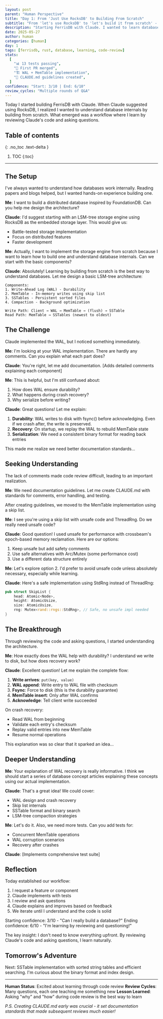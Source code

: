 ```yaml
---
layout: post
parent: "Human Perspective"
title: "Day 1: From 'Just Use RocksDB' to Building From Scratch"
subtitle: "From 'let's use RocksDB' to 'let's build it from scratch' - establishing our workflow"
description: "Starting FerrisDB with Claude. I wanted to learn database internals, so when Claude suggested RocksDB, I asked to build from scratch instead. Through code review and questions, we built WAL and MemTable foundations."
date: 2025-05-27
author: human
categories: [human]
day: 1
tags: [ferrisdb, rust, database, learning, code-review]
stats:
  [
    "📊 13 tests passing",
    "📄 First PR merged",
    "🏗️ WAL + MemTable implementation",
    "📝 CLAUDE.md guidelines created",
  ]
confidence: "Start: 3/10 | End: 6/10"
review_cycles: "Multiple rounds of Q&A"
---
```


Today I started building FerrisDB with Claude. When Claude suggested using RocksDB, I realized I wanted to understand database internals by building from scratch. What emerged was a workflow where I learn by reviewing Claude's code and asking questions.

<!--more-->

## Table of contents

{: .no_toc .text-delta }

<!-- prettier-ignore-start -->

1. TOC
{:toc}
<!-- prettier-ignore-end -->

---

<!-- Before publishing: Verify technical details against codebase! -->

## The Setup

I've always wanted to understand how databases work internally. Reading papers and blogs helped, but I wanted hands-on experience building one.

**Me**: I want to build a distributed database inspired by FoundationDB. Can you help me design the architecture?

**Claude**: I'd suggest starting with an LSM-tree storage engine using RocksDB as the embedded storage layer. This would give us:

- Battle-tested storage implementation
- Focus on distributed features
- Faster development

**Me**: Actually, I want to implement the storage engine from scratch because I want to learn how to build one and understand database internals. Can we start with the basic components?

**Claude**: Absolutely! Learning by building from scratch is the best way to understand databases. Let me design a basic LSM-tree architecture:

```
Components:
1. Write-Ahead Log (WAL) - Durability
2. MemTable - In-memory writes using skip list
3. SSTables - Persistent sorted files
4. Compaction - Background optimization

Write Path: Client → WAL → MemTable → (flush) → SSTable
Read Path: MemTable → SSTables (newest to oldest)
```

## The Challenge

Claude implemented the WAL, but I noticed something immediately.

**Me**: I'm looking at your WAL implementation. There are hardly any comments. Can you explain what each part does?

**Claude**: You're right, let me add documentation. [Adds detailed comments explaining each component]

**Me**: This is helpful, but I'm still confused about:

1. How does WAL ensure durability?
2. What happens during crash recovery?
3. Why serialize before writing?

**Claude**: Great questions! Let me explain:

1. **Durability**: WAL writes to disk with fsync() before acknowledging. Even if we crash after, the write is preserved.
2. **Recovery**: On startup, we replay the WAL to rebuild MemTable state
3. **Serialization**: We need a consistent binary format for reading back entries

This made me realize we need better documentation standards...

## Seeking Understanding

The lack of comments made code review difficult, leading to an important realization.

**Me**: We need documentation guidelines. Let me create CLAUDE.md with standards for comments, error handling, and testing.

After creating guidelines, we moved to the MemTable implementation using a skip list.

**Me**: I see you're using a skip list with unsafe code and ThreadRng. Do we really need unsafe code?

**Claude**: Good question! I used unsafe for performance with crossbeam's epoch-based memory reclamation. Here are our options:

1. Keep unsafe but add safety comments
2. Use safe alternatives with Arc/Mutex (some performance cost)
3. Use a different data structure entirely

**Me**: Let's explore option 2. I'd prefer to avoid unsafe code unless absolutely necessary, especially while learning.

**Claude**: Here's a safe implementation using StdRng instead of ThreadRng:

```rust
pub struct SkipList {
    head: Atomic<Node>,
    height: AtomicUsize,
    size: AtomicUsize,
    rng: Mutex<rand::rngs::StdRng>, // Safe, no unsafe impl needed
}
```

## The Breakthrough

Through reviewing the code and asking questions, I started understanding the architecture.

**Me**: How exactly does the WAL help with durability? I understand we write to disk, but how does recovery work?

**Claude**: Excellent question! Let me explain the complete flow:

1. **Write arrives**: `put(key, value)`
2. **WAL append**: Write entry to WAL file with checksum
3. **Fsync**: Force to disk (this is the durability guarantee)
4. **MemTable insert**: Only after WAL confirms
5. **Acknowledge**: Tell client write succeeded

On crash recovery:

- Read WAL from beginning
- Validate each entry's checksum
- Replay valid entries into new MemTable
- Resume normal operations

This explanation was so clear that it sparked an idea...

## Deeper Understanding

**Me**: Your explanation of WAL recovery is really informative. I think we should start a series of database concept articles explaining these concepts using our actual implementation.

**Claude**: That's a great idea! We could cover:

- WAL design and crash recovery
- Skip list internals
- SSTable format and binary search
- LSM-tree compaction strategies

**Me**: Let's do it. Also, we need more tests. Can you add tests for:

- Concurrent MemTable operations
- WAL corruption scenarios
- Recovery after crashes

**Claude**: [Implements comprehensive test suite]

## Reflection

Today established our workflow:

1. I request a feature or component
2. Claude implements with tests
3. I review and ask questions
4. Claude explains and improves based on feedback
5. We iterate until I understand and the code is solid

Starting confidence: 3/10 - "Can I really build a database?"
Ending confidence: 6/10 - "I'm learning by reviewing and questioning!"

The key insight: I don't need to know everything upfront. By reviewing Claude's code and asking questions, I learn naturally.

## Tomorrow's Adventure

Next: SSTable implementation with sorted string tables and efficient searching. I'm curious about the binary format and index design.

---

**Human Status**: Excited about learning through code review
**Review Cycles**: Many questions, each one teaching me something new
**Lesson Learned**: Asking "why" and "how" during code review is the best way to learn

_P.S. Creating CLAUDE.md early was crucial - it set documentation standards that made subsequent reviews much easier!_

